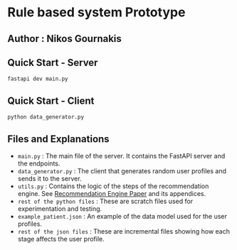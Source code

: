 # Rule based system Prototype

## Author : Nikos Gournakis

## Quick Start - Server

```
fastapi dev main.py
```

## Quick Start - Client

```
python data_generator.py
```

## Files and Explanations

- `main.py` : The main file of the server. It contains the FastAPI server and the endpoints.
- `data_generator.py` : The client that generates random user profiles and sends it to the server.
- `utils.py` : Contains the logic of the steps of the recommendation engine.
  See [Recommendation Engine Paper](https://www.notion.so/A-Comprehensive-User-Modeling-Framework-and-a-Recommender-System-for-Personalizing-Well-Being-Relate-72bef7df897f4432bbf6e38fc6bac3bb?pvs=4)
  and its appendices.
- `rest of the python files` : These are scratch files used for experimentation and testing.
- `example_patient.json` : An example of the data model used for the user profiles.
- `rest of the json files` : These are incremental files showing how each stage affects the user profile.